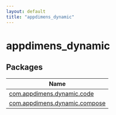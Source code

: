 ```yaml
---
layout: default
title: "appdimens_dynamic"
---
```


# appdimens_dynamic

## Packages

| Name |
|---|
| [com.appdimens.dynamic.code](appdimens_dynamic/com.appdimens.dynamic.code/index.md) |
| [com.appdimens.dynamic.compose](appdimens_dynamic/com.appdimens.dynamic.compose/index.md) |
